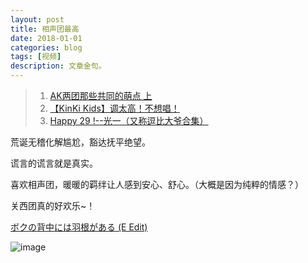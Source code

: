 ```yaml
---
layout: post
title: 相声团最高 
date: 2018-01-01
categories: blog
tags: [视频]
description: 文章金句。
---
```


>1. [AK两团那些共同的萌点 上](https://www.bilibili.com/video/av16548844/)
>1. [【KinKi Kids】调太高！不想唱！](https://www.bilibili.com/video/av10686370/)
>1. [Happy 29 !--光一（又称逗比大爷合集）](https://www.bilibili.com/video/av2084616/)

荒诞无稽化解尴尬，豁达抚平绝望。

谎言的谎言就是真实。

喜欢相声团，暖暖的羁绊让人感到安心、舒心。（大概是因为纯粹的情感？）

关西团真的好欢乐~！


[ボクの背中には羽根がある (E Edit)](http://www.kugou.com/song/#hash=1EF5EB5B82F6F45C08E1675B42D96ABB&album_id=1594412)


![image](https://github.com/feiyuii/feiyuii.github.io/blob/master/img/crowds/crowds.jpg?raw=true)
